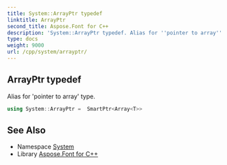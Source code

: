 ```yaml
---
title: System::ArrayPtr typedef
linktitle: ArrayPtr
second_title: Aspose.Font for C++
description: 'System::ArrayPtr typedef. Alias for ''pointer to array'' type in C++.'
type: docs
weight: 9000
url: /cpp/system/arrayptr/
---
```

## ArrayPtr typedef


Alias for 'pointer to array' type.

```cpp
using System::ArrayPtr =  SmartPtr<Array<T>>
```


## See Also

* Namespace [System](../)
* Library [Aspose.Font for C++](../../)
